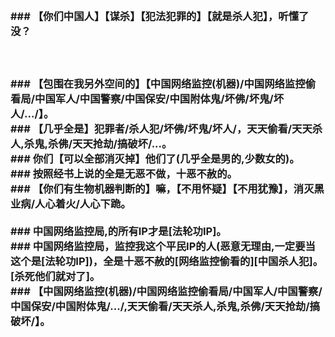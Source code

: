 <h3>
<br>### 【你们中国人】【谋杀】【犯法犯罪的】【就是杀人犯】，听懂了没？
<br>
<br>
<br>
<br>### 【包围在我另外空间的】【中国网络监控(机器)/中国网络监控偷看局/中国军人/中国警察/中国保安/中国附体鬼/坏佛/坏鬼/坏人/.../】。
<br>### 【几乎全是】犯罪者/杀人犯/坏佛/坏鬼/坏人/，天天偷看/天天杀人,杀鬼,杀佛/天天抢劫/搞破坏/...。
<br>### 你们【可以全部消灭掉】他们了(几乎全是男的,少数女的)。
<br>### 按照经书上说的全是无恶不做，十恶不赦的。
<br>### 【你们有生物机器判断的】嘛，【不用怀疑】【不用犹豫】，消灭黑业病/人心着火/人心下跪。
<br>
<br>### 中国网络监控局,的所有IP才是[法轮功IP]。
<br>### 中国网络监控局，监控我这个平民IP的人(恶意无理由,一定要当这个是[法轮功IP])，全是十恶不赦的[网络监控偷看的][中国杀人犯]。[杀死他们就对了]。
<br>### 【中国网络监控(机器)/中国网络监控偷看局/中国军人/中国警察/中国保安/中国附体鬼/.../,天天偷看/天天杀人,杀鬼,杀佛/天天抢劫/搞破坏/】。
</h3>
